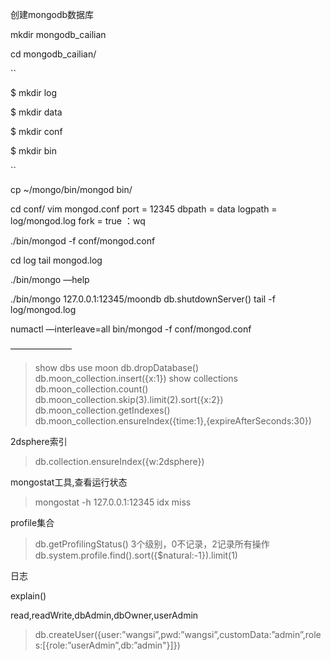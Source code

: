 创建mongodb数据库

mkdir mongodb_cailian

cd mongodb_cailian/

``

$ mkdir log

$ mkdir data

$ mkdir conf

$ mkdir bin

``

cp ~/mongo/bin/mongod bin/

cd conf/
vim mongod.conf
port = 12345
dbpath = data
logpath = log/mongod.log
fork = true
：wq

./bin/mongod -f conf/mongod.conf

cd log
tail mongod.log 

./bin/mongo —help

./bin/mongo 127.0.0.1:12345/moondb
db.shutdownServer()
tail -f log/mongod.log

numactl —interleave=all bin/mongod -f conf/mongod.conf

———————
> show dbs
> use moon
> db.dropDatabase()
> db.moon_collection.insert({x:1})
> show collections
> db.moon_collection.count()
> db.moon_collection.skip(3).limit(2).sort({x:2})
> db.moon_collection.getIndexes()
> db.moon_collection.ensureIndex({time:1},{expireAfterSeconds:30})

2dsphere索引
>db.collection.ensureIndex({w:2dsphere})

mongostat工具,查看运行状态
> mongostat -h 127.0.0.1:12345
idx miss

profile集合
> db.getProfilingStatus()
3个级别，0不记录，2记录所有操作
> db.system.profile.find().sort({$natural:-1}).limit(1)

日志

explain()

read,readWrite,dbAdmin,dbOwner,userAdmin
> db.createUser({user:”wangsi”,pwd:”wangsi”,customData:”admin”,roles:[{role:”userAdmin”,db:”admin"}]})
